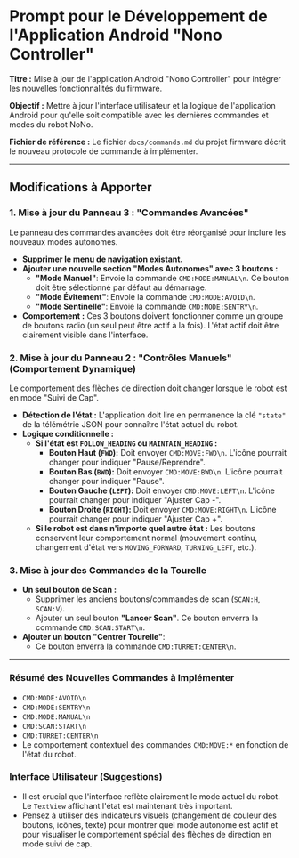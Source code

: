 # Prompt pour le Développement de l'Application Android "Nono Controller"

**Titre :** Mise à jour de l'application Android "Nono Controller" pour intégrer les nouvelles fonctionnalités du firmware.

**Objectif :** Mettre à jour l'interface utilisateur et la logique de l'application Android pour qu'elle soit compatible avec les dernières commandes et modes du robot NoNo.

**Fichier de référence :** Le fichier `docs/commands.md` du projet firmware décrit le nouveau protocole de commande à implémenter.

---

## Modifications à Apporter

### 1. Mise à jour du Panneau 3 : "Commandes Avancées"

Le panneau des commandes avancées doit être réorganisé pour inclure les nouveaux modes autonomes.

*   **Supprimer le menu de navigation existant.**
*   **Ajouter une nouvelle section "Modes Autonomes" avec 3 boutons :**
    *   **"Mode Manuel"**: Envoie la commande `CMD:MODE:MANUAL\n`. Ce bouton doit être sélectionné par défaut au démarrage.
    *   **"Mode Évitement"**: Envoie la commande `CMD:MODE:AVOID\n`.
    *   **"Mode Sentinelle"**: Envoie la commande `CMD:MODE:SENTRY\n`.
*   **Comportement :** Ces 3 boutons doivent fonctionner comme un groupe de boutons radio (un seul peut être actif à la fois). L'état actif doit être clairement visible dans l'interface.

### 2. Mise à jour du Panneau 2 : "Contrôles Manuels" (Comportement Dynamique)

Le comportement des flèches de direction doit changer lorsque le robot est en mode "Suivi de Cap".

*   **Détection de l'état :** L'application doit lire en permanence la clé `"state"` de la télémétrie JSON pour connaître l'état actuel du robot.
*   **Logique conditionnelle :**
    *   **Si l'état est `FOLLOW_HEADING` ou `MAINTAIN_HEADING` :**
        *   **Bouton Haut (`FWD`):** Doit envoyer `CMD:MOVE:FWD\n`. L'icône pourrait changer pour indiquer "Pause/Reprendre".
        *   **Bouton Bas (`BWD`):** Doit envoyer `CMD:MOVE:BWD\n`. L'icône pourrait changer pour indiquer "Pause".
        *   **Bouton Gauche (`LEFT`):** Doit envoyer `CMD:MOVE:LEFT\n`. L'icône pourrait changer pour indiquer "Ajuster Cap -".
        *   **Bouton Droite (`RIGHT`):** Doit envoyer `CMD:MOVE:RIGHT\n`. L'icône pourrait changer pour indiquer "Ajuster Cap +".
    *   **Si le robot est dans n'importe quel autre état :** Les boutons conservent leur comportement normal (mouvement continu, changement d'état vers `MOVING_FORWARD`, `TURNING_LEFT`, etc.).

### 3. Mise à jour des Commandes de la Tourelle

*   **Un seul bouton de Scan :**
    *   Supprimer les anciens boutons/commandes de scan (`SCAN:H`, `SCAN:V`).
    *   Ajouter un seul bouton **"Lancer Scan"**. Ce bouton enverra la commande `CMD:SCAN:START\n`.
*   **Ajouter un bouton "Centrer Tourelle"**: 
    *   Ce bouton enverra la commande `CMD:TURRET:CENTER\n`.

---


### Résumé des Nouvelles Commandes à Implémenter

*   `CMD:MODE:AVOID\n`
*   `CMD:MODE:SENTRY\n`
*   `CMD:MODE:MANUAL\n`
*   `CMD:SCAN:START\n`
*   `CMD:TURRET:CENTER\n`
*   Le comportement contextuel des commandes `CMD:MOVE:*` en fonction de l'état du robot.

### Interface Utilisateur (Suggestions)

*   Il est crucial que l'interface reflète clairement le mode actuel du robot. Le `TextView` affichant l'état est maintenant très important.
*   Pensez à utiliser des indicateurs visuels (changement de couleur des boutons, icônes, texte) pour montrer quel mode autonome est actif et pour visualiser le comportement spécial des flèches de direction en mode suivi de cap.